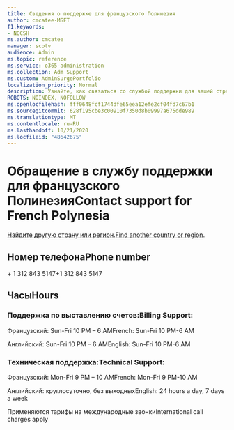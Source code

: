 ```yaml
---
title: Сведения о поддержке для французского Полинезия
author: cmcatee-MSFT
f1.keywords:
- NOCSH
ms.author: cmcatee
manager: scotv
audience: Admin
ms.topic: reference
ms.service: o365-administration
ms.collection: Adm_Support
ms.custom: AdminSurgePortfolio
localization_priority: Normal
description: Узнайте, как связаться со службой поддержки для вашей страны или региона.
ROBOTS: NOINDEX, NOFOLLOW
ms.openlocfilehash: fff0648fcf1744dfe65eea12efe2cf04fd7c67b1
ms.sourcegitcommit: 628f195cbe3c00910f7350d8b09997a675dde989
ms.translationtype: MT
ms.contentlocale: ru-RU
ms.lasthandoff: 10/21/2020
ms.locfileid: "48642675"
---
```

# <a name="contact-support-for-french-polynesia"></a><span data-ttu-id="b53ca-103">Обращение в службу поддержки для французского Полинезия</span><span class="sxs-lookup"><span data-stu-id="b53ca-103">Contact support for French Polynesia</span></span>

<span data-ttu-id="b53ca-104">[Найдите другую страну или регион](../contact-support-for-business-products.md).</span><span class="sxs-lookup"><span data-stu-id="b53ca-104">[Find another country or region](../contact-support-for-business-products.md).</span></span>

## <a name="phone-number"></a><span data-ttu-id="b53ca-105">Номер телефона</span><span class="sxs-lookup"><span data-stu-id="b53ca-105">Phone number</span></span>
<span data-ttu-id="b53ca-106">+ 1 312 843 5147</span><span class="sxs-lookup"><span data-stu-id="b53ca-106">+1 312 843 5147</span></span>

## <a name="hours"></a><span data-ttu-id="b53ca-107">Часы</span><span class="sxs-lookup"><span data-stu-id="b53ca-107">Hours</span></span>
### <a name="billing-support"></a><span data-ttu-id="b53ca-108">Поддержка по выставлению счетов:</span><span class="sxs-lookup"><span data-stu-id="b53ca-108">Billing Support:</span></span>

<span data-ttu-id="b53ca-109">Французский: Sun-Fri 10 PM – 6 AM</span><span class="sxs-lookup"><span data-stu-id="b53ca-109">French: Sun-Fri 10 PM-6 AM</span></span>

<span data-ttu-id="b53ca-110">Английский: Sun-Fri 10 PM – 6 AM</span><span class="sxs-lookup"><span data-stu-id="b53ca-110">English: Sun-Fri 10 PM-6 AM</span></span>

### <a name="technical-support"></a><span data-ttu-id="b53ca-111">Техническая поддержка:</span><span class="sxs-lookup"><span data-stu-id="b53ca-111">Technical Support:</span></span>

<span data-ttu-id="b53ca-112">Французский: Mon-Fri 9 PM – 10 AM</span><span class="sxs-lookup"><span data-stu-id="b53ca-112">French: Mon-Fri 9 PM-10 AM</span></span>

<span data-ttu-id="b53ca-113">Английский: круглосуточно, без выходных</span><span class="sxs-lookup"><span data-stu-id="b53ca-113">English: 24 hours a day, 7 days a week</span></span>

<span data-ttu-id="b53ca-114">Применяются тарифы на международные звонки</span><span class="sxs-lookup"><span data-stu-id="b53ca-114">International call charges apply</span></span>

